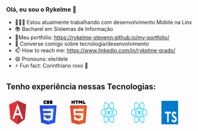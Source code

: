 ### Olá, eu sou o Rykelme 👋

- 👨🏻‍💻 Estou atualmente trabalhando com desenvolvimento Mobile na Linx
- 📚 Bacharel em Sistemas de Informação
- 🧾Meu portfolio: https://rykelme-stevenn.github.io/my-portfolio/
- 💬 Converse comigo sobre tecnologia/desenvolvimento
- 📫 How to reach me: https://www.linkedin.com/in/rykelme-prado/
- 😄 Pronouns: ele/dele
- ⚡ Fun fact: Corinthiano roxo 🦅

<h2>Tenho experiência nessas Tecnologias:</h2>
<div style="display: flex; margin-top: 16px;">
    <img id="image-footer" src="./images/Angular.svg" style="width: 46px; height: auto; padding: 8px !important; margin-right: 20px !important;" alt="">
    <!-- <p>  </p> -->
    <img id="image-footer" src="./images/CSS.svg" alt="" style="width: 46px; height: auto; padding: 8px !important; margin-right: 20px !important;">
    <!-- <p>  </p> -->
    <img id="image-footer" src="./images/HTML.svg" alt="" style="width: 46px; height: auto; padding: 8px !important; margin-right: 20px !important;">
    <!-- <p>  </p> -->
    <img id="image-footer" src="./images/React Native.svg" alt="" style="width: 46px; height: auto; padding: 8px !important; margin-right: 20px !important;">
    <!-- <p>  </p> -->
    <img id="image-footer" src="./images/React.svg" alt="" style="width: 46px; height: auto; padding: 8px !important; margin-right: 20px !important;">
    <!-- <p>  </p> -->
    <img id="image-footer" src="./images/Typescript.svg" alt="" style="width: 46px; height: auto; padding: 8px !important; margin-right: 20px !important;">
</div>